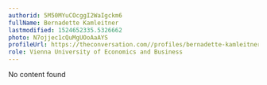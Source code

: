 ```yaml
---
authorid: 5M50MYuCOcggI2WaIgckm6
fullName: Bernadette Kamleitner
lastmodified: 1524652335.5326662
photo: N7ojjec1cQuMgUOoAaAYS
profileUrl: https://theconversation.com//profiles/bernadette-kamleitner-455610
role: Vienna University of Economics and Business
---
```

No content found